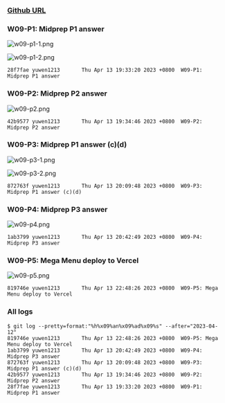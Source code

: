 ### [Github URL](https://github.com/yuwen1213/1112-1N-js-demo-211410740.git)

### W09-P1: Midprep P1 answer

![w09-p1-1.png](https://hlbovfzvhsftjuylmwlc.supabase.co/storage/v1/object/public/demo-40/md_1N_img/w09-p1-1.png)

![w09-p1-2.png](https://hlbovfzvhsftjuylmwlc.supabase.co/storage/v1/object/public/demo-40/md_1N_img/w09-p1-2.png)

```
28f7fae yuwen1213       Thu Apr 13 19:33:20 2023 +0800  W09-P1: Midprep P1 answer
```

### W09-P2: Midprep P2 answer

![w09-p2.png](https://hlbovfzvhsftjuylmwlc.supabase.co/storage/v1/object/public/demo-40/md_1N_img/w09-p2.png)

```
42b9577 yuwen1213       Thu Apr 13 19:34:46 2023 +0800  W09-P2: Midprep P2 answer
```

### W09-P3: Midprep P1 answer (c)(d)

![w09-p3-1.png](https://hlbovfzvhsftjuylmwlc.supabase.co/storage/v1/object/public/demo-40/md_1N_img/w09-p3-1.png)

![w09-p3-2.png](https://hlbovfzvhsftjuylmwlc.supabase.co/storage/v1/object/public/demo-40/md_1N_img/w09-p3-2.png)

```
872763f yuwen1213       Thu Apr 13 20:09:48 2023 +0800  W09-P3: Midprep P1 answer (c)(d)
```

### W09-P4: Midprep P3 answer

![w09-p4.png](https://hlbovfzvhsftjuylmwlc.supabase.co/storage/v1/object/public/demo-40/md_1N_img/w09-p4.png)

```
1ab3799 yuwen1213       Thu Apr 13 20:42:49 2023 +0800  W09-P4: Midprep P3 answer
```

### W09-P5: Mega Menu deploy to Vercel

![w09-p5.png](https://hlbovfzvhsftjuylmwlc.supabase.co/storage/v1/object/public/demo-40/md_1N_img/w09-p5.png)

```
819746e yuwen1213       Thu Apr 13 22:48:26 2023 +0800  W09-P5: Mega Menu deploy to Vercel
```

### All logs

```
$ git log --pretty=format:"%h%x09%an%x09%ad%x09%s" --after="2023-04-12"
819746e yuwen1213       Thu Apr 13 22:48:26 2023 +0800  W09-P5: Mega Menu deploy to Vercel
1ab3799 yuwen1213       Thu Apr 13 20:42:49 2023 +0800  W09-P4: Midprep P3 answer
872763f yuwen1213       Thu Apr 13 20:09:48 2023 +0800  W09-P3: Midprep P1 answer (c)(d)
42b9577 yuwen1213       Thu Apr 13 19:34:46 2023 +0800  W09-P2: Midprep P2 answer
28f7fae yuwen1213       Thu Apr 13 19:33:20 2023 +0800  W09-P1: Midprep P1 answer
```
